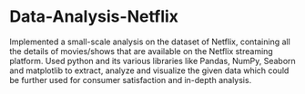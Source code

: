 # Data-Analysis-Netflix

Implemented a small-scale analysis on the dataset of Netflix, containing all the 
details of movies/shows that are available on the Netflix streaming platform. Used 
python and its various libraries like Pandas, NumPy,  Seaborn and matplotlib to extract, 
analyze and visualize the given data which could be further used for consumer 
satisfaction and in-depth analysis.
